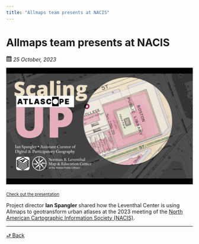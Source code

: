 ```yaml
---
title: "Allmaps team presents at NACIS"
---
```


# Allmaps team presents at NACIS

<img src="../assets/cal.svg" width="15px"> *25 October, 2023*

<img src="https://raw.githubusercontent.com/bplmaps/allmaps-news/refs/heads/main/src/assets/scalingup.png" width="640px"></img>

<a href="../about-the-grant#presentations" class="register" style="font-size:0.8em;">
    Check out the presentation
</a>

Project director **Ian Spangler** shared how the Leventhal Center is using Allmaps to geotransform urban atlases at the 2023 meeting of the [North American Cartographic Information Society (NACIS)](https://nacis.org/annual-meeting/current-meeting/2023-participate-in-nacis/).

* * *

<a class="back" href="../news-and-updates/">⮐ Back</a>